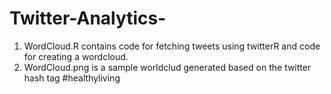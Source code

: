 # Twitter-Analytics-

1. WordCloud.R contains code for fetching tweets using twitterR and code for creating a wordcloud. 
2. WordCloud.png is a sample worldclud generated based on the twitter hash tag #healthyliving  
